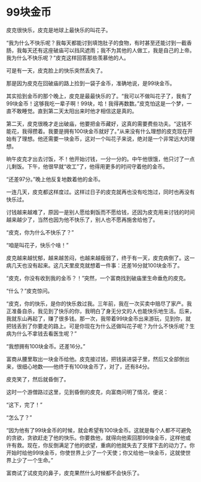 # 99块金币

皮克很快乐，皮克是地球上最快乐的叫花子。 

“我为什么不快乐呢？我每天都能讨到填饱肚子的食物，有时甚至还能讨到一截香肠，我每天还有这座破庙可以挡风遮雨；我不为其他的人做工，我是自己的上帝。我为什么不快乐呢？”皮克这样回答那些羡慕他的人。 

可是有一天，皮克脸上的快乐突然丢失了。 

那是因为皮克在回破庙的路上捡到一袋子金币，准确地说，是99块金币。 

其实拾到金币的那个晚上，皮克是最最快乐的了。“我可以不做叫花子了，我有了99块金币！这够我吃一辈子啊！99块，哈！我得再数数。”皮克怕这是一个梦，一直不敢睡觉。直到第二天太阳出来时他才相信这是真的。 

第二天，皮克很晚才走出破庙，他要把金币藏好，这真的需要费些功夫。“这钱不能花，我得攒着。我要是拥有100块金币就好了。”从来没有什么理想的皮克现在开始有了理想。他还需要一块金币，这对一个叫花子来说，绝对是一个非常远大的理想。 

晌午皮克才出去讨饭，不！他开始讨钱，一分一分的。中午他很饿，他只讨了一点儿剩饭。下午，他很早就“收工”了，他得用更多的时间守着他的金币。 

“还差97分。”晚上他反复地数着他的金币。 

一连几天，皮克都这样度过。这样过日子的皮克就再也没有吃饱过，同时也再没有快乐过。 

讨钱越来越难了，原因一是别人愿给剩饭而不愿给钱，还因为皮克用来讨钱的时间越来越少了，当然也因为他不快乐了，别人也不愿再施舍给他了。 

“皮克，你为什么不快乐了？” 

“咱是叫花子，快乐个啥！” 

皮克越来越忧郁，越来越苦闷，也越来越瘦弱了，终于有一天，皮克病倒了。这一病几天也没有起来。这几天里皮克就想着一件事：还差16分就100块金币了。 

“皮克，你没有收到我的金币？！”突然，一个富商找到破庙里生命垂危的皮克。 

“什么？”皮克惊问。 

“皮克，你的快乐，是你的快乐救过我。三年前，我在一次买卖中赔尽了家产。我正准备自杀，我见到了快乐的你，我明白了身无分文的人也能快乐地生活。后来，我就东山再起了，赚了很多钱。那一次，我带着99块金币出来游玩，见到你，就把钱丢到了你要走的路上。可是你现在为什么还做叫花子呢？为什么不快乐呢？生病为什么不拿钱去看医生呢？” 

“我想拥有100块金币。还差16分。” 

富商从腰里取出一块金币给他。皮克接过钱，把钱装进袋子里，然后又全部倒出来，很细心地数——他终于有100块金币了，对了，还有84分。 

皮克笑了，然后就昏倒了。 

这时一个游僧路过这里，见到昏倒的皮克，向富商问明了情况，便说： 

“这下，完了！” 

“怎么了？” 

“因为他有了99块金币的时候，就会希望有100块金币。这就是每个人都不可避免的贪欲，贪欲赶走了他的快乐。你要救他，就得向他索回那99块金币，这样他或许有救。现在，你反倒满足了他的欲望，重病的他就失去了支撑下去的动力了。你开始时给他99块金币，你使世界上少了一个天使；你又给他一块金币，这就使世界上少了一个生命。” 

富商试了试皮克的鼻子，皮克果然什么时候都不会快乐了。
 